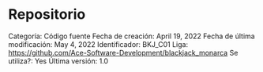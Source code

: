 # Repositorio

Categoría: Código fuente
Fecha de creación: April 19, 2022
Fecha de última modificación: May 4, 2022
Identificador: BKJ_C01
Liga: https://github.com/Ace-Software-Development/blackjack_monarca
Se utiliza?: Yes
Última versión: 1.0